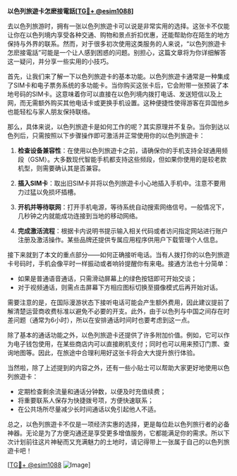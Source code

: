 **以色列旅遊卡怎麽接電話[[TG💪+ @esim1088](https://t.me/s/esim1088)]**

去以色列旅游时，拥有一张以色列旅遊卡可以说是非常实用的选择。这张卡不仅能让你在以色列境内享受各种交通、购物和景点折扣优惠，还能帮助你在陌生的地方保持与外界的联系。然而，对于很多初次使用这类服务的人来说，“以色列旅遊卡怎麽接電話”可能是一个让人感到困惑的问题。别担心，这篇文章将为你详细解答这一疑问，并分享一些实用的小技巧。

首先，让我们来了解一下以色列旅遊卡的基本功能。以色列旅遊卡通常是一种集成了SIM卡和电子票务系统的多功能卡。当你购买这张卡后，它会附带一张预装了本地号码的SIM卡。这意味着你可以直接在以色列境内拨打电话、发送短信以及上网，而无需额外购买其他电话卡或更换手机设置。这种便捷性使得游客在异国他乡也能轻松与家人朋友保持联络。

那么，具体来说，以色列旅遊卡是如何工作的呢？其实原理并不复杂。当你到达以色列后，只需按照以下步骤操作即可激活并正常使用你的以色列旅遊卡：

1. **检查设备兼容性**：在使用以色列旅遊卡之前，请确保你的手机支持全球通用频段（GSM）。大多数现代智能手机都支持这些频段，但如果你使用的是较老款机型，则需要确认其是否兼容。

2. **插入SIM卡**：取出旧SIM卡并将以色列旅遊卡小心地插入手机中。注意不要用力过猛以免损坏插槽。

3. **开机并等待联网**：打开手机电源，等待系统自动搜索网络信号。一般情况下，几秒钟之内就能成功连接到当地的移动网络。

4. **完成激活流程**：根据卡内说明书提示输入相关代码或者访问指定网站进行账户注册及激活操作。某些品牌还提供专属应用程序供用户下载管理个人信息。

接下来就到了本文的重点部分——如何正确接听电话。当有人拨打你的以色列旅遊卡号码时，手机会像平时一样振动或者响铃提醒你有来电。接通方法也十分简单：

- 如果是普通语音通话，只需滑动屏幕上的绿色按钮即可开始交谈；
- 对于视频通话，则需点击屏幕下方相应图标切换至摄像模式后再开始对话。

需要注意的是，在国际漫游状态下接听电话可能会产生额外费用，因此建议提前了解清楚运营商收费标准以避免不必要的开支。此外，由于以色列与中国之间存在时差问题（通常为6小时），所以在安排通话时间时也要考虑到这一点。

除了基本的通话功能之外，以色列旅遊卡还提供了许多附加价值。例如，它可以作为电子钱包使用，在某些商店内可以直接刷机支付；同时也可以用来预订门票、查询地图等。因此，在旅途中合理利用好这张卡将会大大提升旅行体验。

当然啦，除了上述提到的内容之外，还有一些小贴士可以帮助大家更好地使用以色列旅遊卡：

- 定期检查剩余流量和通话分钟数，以便及时充值续费；
- 将重要联系人保存为快捷拨号项，方便快速联系；
- 在公共场所尽量减少长时间通话以免引起他人不适。

总之，以色列旅遊卡不仅是一项经济实惠的选择，更是每位赴以色列旅行者的必备神器。无论是为了方便沟通还是享受更多增值服务，它都能满足你的需求。所以下次计划前往这片神秘而又充满魅力的土地时，请记得带上一张属于自己的以色列旅遊卡吧！

[[TG💪+ @esim1088](https://t.me/s/esim1088) ![Image](https://i.postimg.cc/4NQfJmqS/Snipaste-2025-05-13-00-14-12.png)]